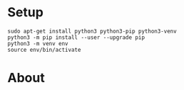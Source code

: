 # Setup
    sudo apt-get install python3 python3-pip python3-venv
    python3 -m pip install --user --upgrade pip
    python3 -m venv env
    source env/bin/activate
    
# About


